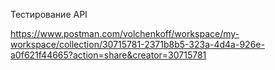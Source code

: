 Тестирование API

https://www.postman.com/volchenkoff/workspace/my-workspace/collection/30715781-2371b8b5-323a-4d4a-926e-a0f621f44665?action=share&creator=30715781
